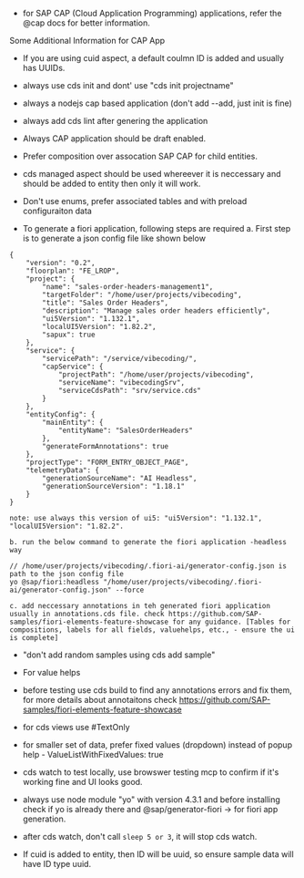 - for SAP CAP (Cloud Application Programming) applications, refer the @cap docs for better information.
 
Some Additional Information for CAP App
- If you are using cuid aspect, a default coulmn ID is added and usually has UUIDs.

- always use cds init and dont' use "cds init projectname"

- always a nodejs cap based application (don't add --add, just init is fine)

- always add cds lint after genering the application

- Always CAP application should be draft enabled.

- Prefer composition over assocation SAP CAP for child entities.

- cds managed aspect should be used whereever it is neccessary and should be added to entity then only it will work.

- Don't use enums, prefer associated tables and with preload configuraiton data

- To generate a fiori application, following steps are required
    a. First step is to generate a json config file like shown below
```
{
    "version": "0.2",
    "floorplan": "FE_LROP",
    "project": {
        "name": "sales-order-headers-management1",
        "targetFolder": "/home/user/projects/vibecoding",
        "title": "Sales Order Headers",
        "description": "Manage sales order headers efficiently",
        "ui5Version": "1.132.1",
        "localUI5Version": "1.82.2",
        "sapux": true
    },
    "service": {
        "servicePath": "/service/vibecoding/",
        "capService": {
            "projectPath": "/home/user/projects/vibecoding",
            "serviceName": "vibecodingSrv",
            "serviceCdsPath": "srv/service.cds"
        }
    },
    "entityConfig": {
        "mainEntity": {
            "entityName": "SalesOrderHeaders"
        },
        "generateFormAnnotations": true
    },
    "projectType": "FORM_ENTRY_OBJECT_PAGE",
    "telemetryData": {
        "generationSourceName": "AI Headless",
        "generationSourceVersion": "1.18.1"
    }
}
```
    note: use always this version of ui5: "ui5Version": "1.132.1", "localUI5Version": "1.82.2".

    b. run the below command to generate the fiori application -headless way

```
// /home/user/projects/vibecoding/.fiori-ai/generator-config.json is path to the json config file
yo @sap/fiori:headless "/home/user/projects/vibecoding/.fiori-ai/generator-config.json" --force

``` 
    c. add neccessary annotations in teh generated fiori application usually in annotations.cds file. check https://github.com/SAP-samples/fiori-elements-feature-showcase for any guidance. [Tables for compositions, labels for all fields, valuehelps, etc., - ensure the ui is complete]



- "don't add random samples using cds add sample"

- For value helps 

- before testing use cds build to find any annotations errors and fix them, for more details about annotaitons check https://github.com/SAP-samples/fiori-elements-feature-showcase

- for cds views use #TextOnly

- for smaller set of data, prefer fixed values (dropdown) instead of popup help - ValueListWithFixedValues: true

- cds watch to test locally, use browswer testing mcp to confirm if it's working fine and UI looks good.

- always use node module "yo" with version 4.3.1 and before installing check if yo is already there and @sap/generator-fiori -> for fiori app generation.

- after cds watch, don't call `sleep 5 or 3`, it will stop cds watch.

- If cuid is added to entity, then ID will be uuid, so ensure sample data will have ID type uuid.